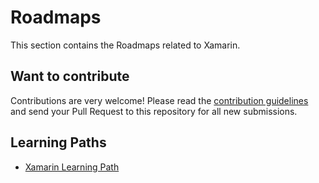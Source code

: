 # Roadmaps

This section contains the Roadmaps related to Xamarin.

## Want to contribute

Contributions are very welcome! Please read the [contribution guidelines](contributing-guidelines.md) and send your Pull Request to this repository for all new submissions.

## Learning Paths

- [Xamarin Learning Path](learning-path/)